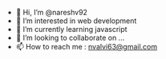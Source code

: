- 👋 Hi, I’m @nareshv92
- 👀 I’m interested in web development
- 🌱 I’m currently learning javascript
- 💞️ I’m looking to collaborate on ...
- 📫 How to reach me : nvalvi63@gmail.com

<!---
nareshv92/nareshv92 is a ✨ special ✨ repository because its `README.md` (this file) appears on your GitHub profile.
You can click the Preview link to take a look at your changes.
--->
